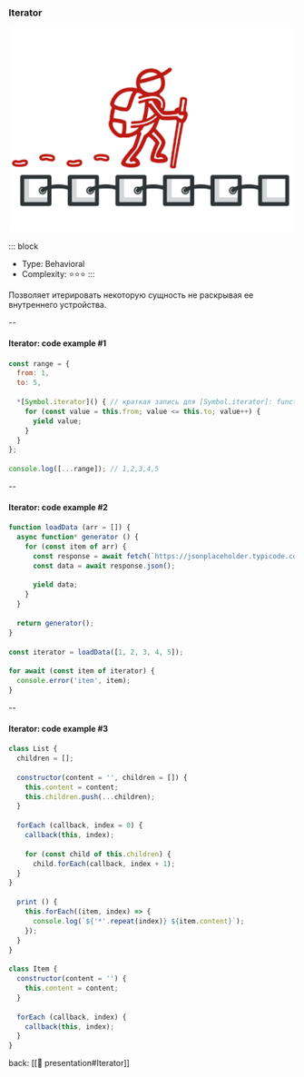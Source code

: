 ### Iterator <!-- element style="display:none" -->

<split left="1" right="1">

![[iterator.png | 500]](./imgs/iterator.png)

::: block <!-- element style="display: flex; font-size: 2rem" align="center"  -->
- Type: Behavioral
- Complexity: ⭐⭐⭐
::: 

</split>

Позволяет итерировать некоторую сущность не раскрывая ее внутреннего устройства.

--

#### Iterator: code example #1

```js [|]
const range = {
  from: 1,
  to: 5,

  *[Symbol.iterator]() { // краткая запись для [Symbol.iterator]: function*()
    for (const value = this.from; value <= this.to; value++) {
      yield value;
    }
  }
};

console.log([...range]); // 1,2,3,4,5
```

--

#### Iterator: code example #2

```js
function loadData (arr = []) {
  async function* generator () {
    for (const item of arr) {
      const response = await fetch(`https://jsonplaceholder.typicode.com/todos/${item}`);
      const data = await response.json();

      yield data;
    }
  }

  return generator();
}

const iterator = loadData([1, 2, 3, 4, 5]);

for await (const item of iterator) {
  console.error('item', item);
}
```

--

#### Iterator: code example #3

```js
class List {
  children = [];

  constructor(content = '', children = []) {  
    this.content = content;
    this.children.push(...children);
  }
  
  forEach (callback, index = 0) {  
    callback(this, index);  
  
    for (const child of this.children) {  
      child.forEach(callback, index + 1);  
  }  
}

  print () {
    this.forEach((item, index) => {  
      console.log(`${'*'.repeat(index)} ${item.content}`);
    });
  }
}

class Item {
  constructor(content = '') {
    this.content = content;
  }
  
  forEach (callback, index) {
    callback(this, index);
  }
}
```

back: [[📖 presentation#Iterator]] <!-- element style="display:none" -->
